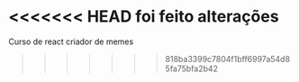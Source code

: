 <<<<<<< HEAD
foi feito alterações
=======
Curso de react criador de memes
>>>>>>> 818ba3399c7804f1bff6997a54d85fa75bfa2b42
